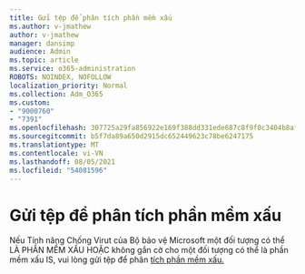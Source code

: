 ```yaml
---
title: Gửi tệp để phân tích phần mềm xấu
ms.author: v-jmathew
author: v-jmathew
manager: dansimp
audience: Admin
ms.topic: article
ms.service: o365-administration
ROBOTS: NOINDEX, NOFOLLOW
localization_priority: Normal
ms.collection: Adm_O365
ms.custom:
- "9000760"
- "7391"
ms.openlocfilehash: 307725a29fa856922e169f388dd331ede687c8f9f0c3404b8af221a7a49d68b3
ms.sourcegitcommit: b5f7da89a650d2915dc652449623c78be6247175
ms.translationtype: MT
ms.contentlocale: vi-VN
ms.lasthandoff: 08/05/2021
ms.locfileid: "54081596"
---
```

# <a name="submit-a-file-for-malware-analysis"></a>Gửi tệp để phân tích phần mềm xấu

Nếu Tính năng Chống Virut của Bộ bảo vệ Microsoft một đối tượng có thể LÀ PHẦN MỀM XẤU HOẶC không gắn cờ cho một đối tượng có thể là phần mềm xấu IS, vui lòng gửi tệp để phân [tích phần mềm xấu.](https://go.microsoft.com/fwlink/?linkid=2144963)
